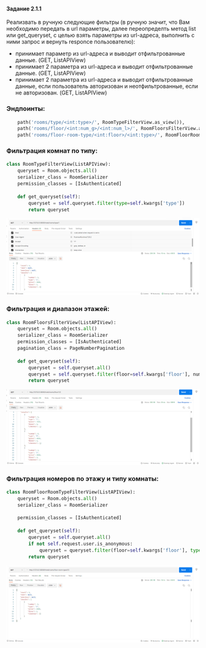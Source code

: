#### Задание 2.1.1

Реализвать в ручную следующие фильтры (в ручную значит, что Вам необходимо передать в url параметры, далее переопределть метод list или get_queryset, c целью взять параметры из url-адреса, выполнить с ними запрос и вернуть responce пользователю):

- принимает параметр из url-адреса и выводит отфильтрованные данные.  (GET, ListAPIView)
- принимает 2 параметра из url-адреса и выводит отфильтрованные данные. (GET, ListAPIView)
- принимает 2 параметра из url-адреса и выводит отфильтрованные данные, если пользователь авторизован и неотфильтрованные, если не авторизован. (GET, ListAPIView)

### Эндпоинты:

```python
    path('rooms/type/<int:type>/', RoomTypeFilterView.as_view()),
    path('rooms/floor/<int:num_g>/<int:num_l>/', RoomFloorsFilterView.as_view()),
    path('rooms/floor-room-type/<int:floor>/<int:type>/', RoomFloorRoomTypeFilterView.as_view())
```

### Фильтрация комнат по типу:

```python
class RoomTypeFilterView(ListAPIView):
    queryset = Room.objects.all()
    serializer_class = RoomSerializer
    permission_classes = [IsAuthenticated]

    def get_queryset(self):
        queryset = self.queryset.filter(type=self.kwargs['type'])
        return queryset
```

![](imgs/filter1.png)

### Фильтрация и диапазон этажей:

```python
class RoomFloorsFilterView(ListAPIView):
    queryset = Room.objects.all()
    serializer_class = RoomSerializer
    permission_classes = [IsAuthenticated]
    pagination_class = PageNumberPagination

    def get_queryset(self):
        queryset = self.queryset.all()
        queryset = self.queryset.filter(floor=self.kwargs['floor'], number__gte=self.kwargs['num_g'], number__lte=self.kwargs['num_l'])
        return queryset
```

![](imgs/filter2.png)

### Фильтрация номеров по этажу и типу комнаты:

```python
class RoomFloorRoomTypeFilterView(ListAPIView):
    queryset = Room.objects.all()
    serializer_class = RoomSerializer

    permission_classes = [IsAuthenticated]

    def get_queryset(self):
        queryset = self.queryset.all()
        if not self.request.user.is_anonymous:
            queryset = queryset.filter(floor=self.kwargs['floor'], type=self.kwargs['type'])
        return queryset
```
![](imgs/filter3.png)